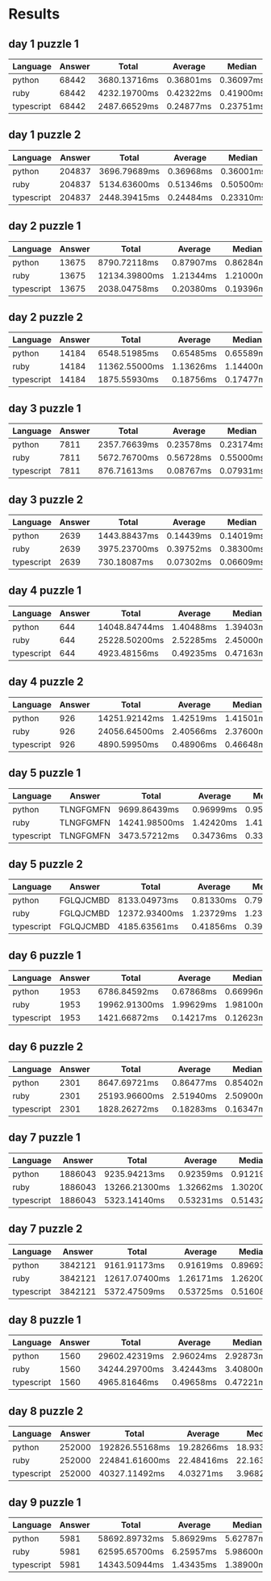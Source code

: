 # Results

## day 1 puzzle 1

| Language   | Answer | Total        | Average   | Median    | P95       | P99       |
| ---------- | ------ | ------------ | --------- | --------- | --------- | --------- |
| python     | 68442  | 3680.13716ms | 0.36801ms | 0.36097ms | 0.41986ms | 0.48995ms |
| ruby       | 68442  | 4232.19700ms | 0.42322ms | 0.41900ms | 0.51200ms | 0.56900ms |
| typescript | 68442  | 2487.66529ms | 0.24877ms | 0.23751ms | 0.32426ms | 0.41182ms |

## day 1 puzzle 2

| Language   | Answer | Total        | Average   | Median    | P95       | P99       |
| ---------- | ------ | ------------ | --------- | --------- | --------- | --------- |
| python     | 204837 | 3696.79689ms | 0.36968ms | 0.36001ms | 0.42009ms | 0.48900ms |
| ruby       | 204837 | 5134.63600ms | 0.51346ms | 0.50500ms | 0.61400ms | 0.68000ms |
| typescript | 204837 | 2448.39415ms | 0.24484ms | 0.23310ms | 0.31371ms | 0.41283ms |

## day 2 puzzle 1

| Language   | Answer | Total         | Average   | Median    | P95       | P99       |
| ---------- | ------ | ------------- | --------- | --------- | --------- | --------- |
| python     | 13675  | 8790.72118ms  | 0.87907ms | 0.86284ms | 0.96488ms | 1.09792ms |
| ruby       | 13675  | 12134.39800ms | 1.21344ms | 1.21000ms | 1.36300ms | 1.48300ms |
| typescript | 13675  | 2038.04758ms  | 0.20380ms | 0.19396ms | 0.26461ms | 0.35638ms |

## day 2 puzzle 2

| Language   | Answer | Total         | Average   | Median    | P95       | P99       |
| ---------- | ------ | ------------- | --------- | --------- | --------- | --------- |
| python     | 14184  | 6548.51985ms  | 0.65485ms | 0.65589ms | 0.70190ms | 0.74410ms |
| ruby       | 14184  | 11362.55000ms | 1.13626ms | 1.14400ms | 1.28900ms | 1.37500ms |
| typescript | 14184  | 1875.55930ms  | 0.18756ms | 0.17477ms | 0.24685ms | 0.34725ms |

## day 3 puzzle 1

| Language   | Answer | Total        | Average   | Median    | P95       | P99       |
| ---------- | ------ | ------------ | --------- | --------- | --------- | --------- |
| python     | 7811   | 2357.76639ms | 0.23578ms | 0.23174ms | 0.26011ms | 0.30899ms |
| ruby       | 7811   | 5672.76700ms | 0.56728ms | 0.55000ms | 0.68500ms | 0.78400ms |
| typescript | 7811   | 876.71613ms  | 0.08767ms | 0.07931ms | 0.11937ms | 0.21759ms |

## day 3 puzzle 2

| Language   | Answer | Total        | Average   | Median    | P95       | P99       |
| ---------- | ------ | ------------ | --------- | --------- | --------- | --------- |
| python     | 2639   | 1443.88437ms | 0.14439ms | 0.14019ms | 0.15497ms | 0.21505ms |
| ruby       | 2639   | 3975.23700ms | 0.39752ms | 0.38300ms | 0.51300ms | 0.55200ms |
| typescript | 2639   | 730.18087ms  | 0.07302ms | 0.06609ms | 0.09228ms | 0.21600ms |

## day 4 puzzle 1

| Language   | Answer | Total         | Average   | Median    | P95       | P99       |
| ---------- | ------ | ------------- | --------- | --------- | --------- | --------- |
| python     | 644    | 14048.84744ms | 1.40488ms | 1.39403ms | 1.51587ms | 1.66178ms |
| ruby       | 644    | 25228.50200ms | 2.52285ms | 2.45000ms | 2.96300ms | 3.36000ms |
| typescript | 644    | 4923.48156ms  | 0.49235ms | 0.47163ms | 0.62327ms | 0.71933ms |

## day 4 puzzle 2

| Language   | Answer | Total         | Average   | Median    | P95       | P99       |
| ---------- | ------ | ------------- | --------- | --------- | --------- | --------- |
| python     | 926    | 14251.92142ms | 1.42519ms | 1.41501ms | 1.51110ms | 1.73211ms |
| ruby       | 926    | 24056.64500ms | 2.40566ms | 2.37600ms | 2.59300ms | 2.76800ms |
| typescript | 926    | 4890.59950ms  | 0.48906ms | 0.46648ms | 0.62003ms | 0.72085ms |

## day 5 puzzle 1

| Language   | Answer    | Total         | Average   | Median    | P95       | P99       |
| ---------- | --------- | ------------- | --------- | --------- | --------- | --------- |
| python     | TLNGFGMFN | 9699.86439ms  | 0.96999ms | 0.95487ms | 1.04785ms | 1.14298ms |
| ruby       | TLNGFGMFN | 14241.98500ms | 1.42420ms | 1.41000ms | 1.65200ms | 1.80100ms |
| typescript | TLNGFGMFN | 3473.57212ms  | 0.34736ms | 0.33137ms | 0.44701ms | 0.56442ms |

## day 5 puzzle 2

| Language   | Answer    | Total         | Average   | Median    | P95       | P99       |
| ---------- | --------- | ------------- | --------- | --------- | --------- | --------- |
| python     | FGLQJCMBD | 8133.04973ms  | 0.81330ms | 0.79489ms | 0.88000ms | 1.04499ms |
| ruby       | FGLQJCMBD | 12372.93400ms | 1.23729ms | 1.23000ms | 1.46200ms | 1.60100ms |
| typescript | FGLQJCMBD | 4185.63561ms  | 0.41856ms | 0.39722ms | 0.53576ms | 0.65797ms |

## day 6 puzzle 1

| Language   | Answer | Total         | Average   | Median    | P95       | P99       |
| ---------- | ------ | ------------- | --------- | --------- | --------- | --------- |
| python     | 1953   | 6786.84592ms  | 0.67868ms | 0.66996ms | 0.74100ms | 0.87309ms |
| ruby       | 1953   | 19962.91300ms | 1.99629ms | 1.98100ms | 2.17300ms | 2.30100ms |
| typescript | 1953   | 1421.66872ms  | 0.14217ms | 0.12623ms | 0.22873ms | 0.27878ms |

## day 6 puzzle 2

| Language   | Answer | Total         | Average   | Median    | P95       | P99       |
| ---------- | ------ | ------------- | --------- | --------- | --------- | --------- |
| python     | 2301   | 8647.69721ms  | 0.86477ms | 0.85402ms | 0.93389ms | 1.10102ms |
| ruby       | 2301   | 25193.96600ms | 2.51940ms | 2.50900ms | 2.63100ms | 2.92200ms |
| typescript | 2301   | 1828.26272ms  | 0.18283ms | 0.16347ms | 0.29383ms | 0.34082ms |

## day 7 puzzle 1

| Language   | Answer  | Total         | Average   | Median    | P95       | P99       |
| ---------- | ------- | ------------- | --------- | --------- | --------- | --------- |
| python     | 1886043 | 9235.94213ms  | 0.92359ms | 0.91219ms | 1.00017ms | 1.12700ms |
| ruby       | 1886043 | 13266.21300ms | 1.32662ms | 1.30200ms | 1.61700ms | 1.98500ms |
| typescript | 1886043 | 5323.14140ms  | 0.53231ms | 0.51432ms | 0.65316ms | 0.75407ms |

## day 7 puzzle 2

| Language   | Answer  | Total         | Average   | Median    | P95       | P99       |
| ---------- | ------- | ------------- | --------- | --------- | --------- | --------- |
| python     | 3842121 | 9161.91173ms  | 0.91619ms | 0.89693ms | 1.00875ms | 1.14584ms |
| ruby       | 3842121 | 12617.07400ms | 1.26171ms | 1.26200ms | 1.42400ms | 1.63500ms |
| typescript | 3842121 | 5372.47509ms  | 0.53725ms | 0.51608ms | 0.65150ms | 0.75565ms |

## day 8 puzzle 1

| Language   | Answer | Total         | Average   | Median    | P95       | P99       |
| ---------- | ------ | ------------- | --------- | --------- | --------- | --------- |
| python     | 1560   | 29602.42319ms | 2.96024ms | 2.92873ms | 3.09110ms | 3.59726ms |
| ruby       | 1560   | 34244.29700ms | 3.42443ms | 3.40800ms | 3.61300ms | 3.98600ms |
| typescript | 1560   | 4965.81646ms  | 0.49658ms | 0.47221ms | 0.66414ms | 0.78368ms |

## day 8 puzzle 2

| Language   | Answer | Total          | Average    | Median     | P95        | P99        |
| ---------- | ------ | -------------- | ---------- | ---------- | ---------- | ---------- |
| python     | 252000 | 192826.55168ms | 19.28266ms | 18.93306ms | 20.88404ms | 22.98999ms |
| ruby       | 252000 | 224841.61600ms | 22.48416ms | 22.16300ms | 25.61400ms | 28.72100ms |
| typescript | 252000 | 40327.11492ms  | 4.03271ms  | 3.96828ms  | 4.36292ms  | 4.99552ms  |

## day 9 puzzle 1

| Language   | Answer | Total         | Average   | Median    | P95       | P99       |
| ---------- | ------ | ------------- | --------- | --------- | --------- | --------- |
| python     | 5981   | 58692.89732ms | 5.86929ms | 5.62787ms | 8.00204ms | 8.56400ms |
| ruby       | 5981   | 62595.65700ms | 6.25957ms | 5.98600ms | 8.48500ms | 9.24500ms |
| typescript | 5981   | 14343.50944ms | 1.43435ms | 1.38900ms | 1.72654ms | 2.04228ms |
